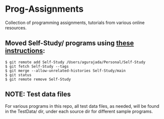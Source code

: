 # Prog-Assignments
Collection of programming assignments, tutorials from various online resources.

## Moved Self-Study/ programs using [these instructions](https://stackoverflow.com/questions/1425892/how-do-you-merge-two-git-repositories):

```
$ git remote add Self-Study /Users/agurajada/Personal/Self-Study
$ git fetch Self-Study --tags
$ git merge --allow-unrelated-histories Self-Study/main
$ git status
$ git remote remove Self-Study
```

## NOTE: Test data files

For various programs in this repo, all test data files, as needed, will be found
in the TestData/ dir, under each source dir for different sample programs.
